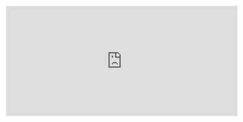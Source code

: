 <iframe width="630" height="300" src="https://www.youtube.com/embed/Nb_6BuZ3Brc" frameborder="0" allowfullscreen></iframe>

